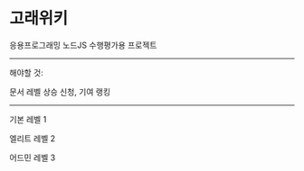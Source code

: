 
# 고래위키

응용프로그래밍 노드JS 수행평가용 프로젝트

- - -

해야할 것:

문서 레벨 상승 신청, 기여 랭킹

- - -

기본 레벨 1

엘리트 레벨 2

어드민 레벨 3
